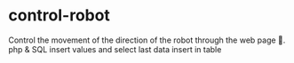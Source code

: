 # control-robot
Control the movement of the direction of the robot through the web page 🤖.
php & SQL insert values and select last data insert  in table
